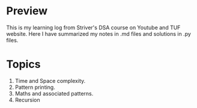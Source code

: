 # Preview
This is my learning log from Striver's DSA course on Youtube and TUF website. Here I have summarized my notes in .md files and solutions in .py files.

# Topics 
1. Time and Space complexity.
2. Pattern printing.
3. Maths and associated patterns.
4. Recursion 
